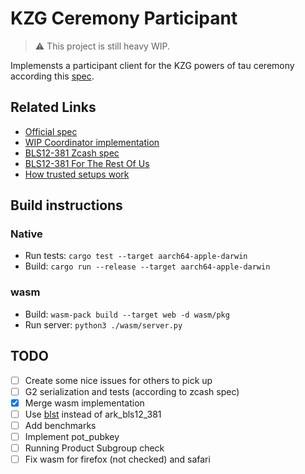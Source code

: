 # KZG Ceremony Participant

> ⚠️ This project is still heavy WIP. 

Implemensts a participant client for the KZG powers of tau ceremony according this [spec](https://github.com/ethereum/kzg-ceremony-specs).

## Related Links
- [Official spec](https://github.com/ethereum/kzg-ceremony-specs)
- [WIP Coordinator implementation](https://github.com/recmo/kzg-ceremony-coordinator)
- [BLS12-381 Zcash spec](https://github.com/zcash/librustzcash/blob/6e0364cd42a2b3d2b958a54771ef51a8db79dd29/pairing/src/bls12_381/README.md)
- [BLS12-381 For The Rest Of Us](https://hackmd.io/@benjaminion/bls12-381)
- [How trusted setups work](https://vitalik.ca/general/2022/03/14/trustedsetup.html)

## Build instructions
### Native
- Run tests: `cargo test --target aarch64-apple-darwin`
- Build: `cargo run --release --target aarch64-apple-darwin`

### wasm
- Build: `wasm-pack build --target web -d wasm/pkg`
- Run server: `python3 ./wasm/server.py`


## TODO
- [ ] Create some nice issues for others to pick up 
- [ ] G2 serialization and tests (according to zcash spec)
- [x] Merge wasm implementation
- [ ] Use [blst](https://github.com/supranational/blst/tree/master/bindings/rust) instead of ark_bls12_381
- [ ] Add benchmarks
- [ ] Implement pot_pubkey
- [ ] Running Product Subgroup check 
- [ ] Fix wasm for firefox (not checked) and safari